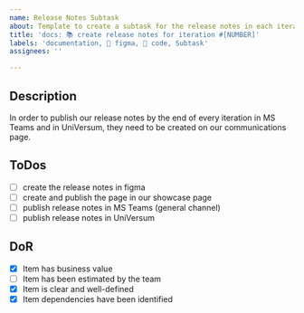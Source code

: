 ```yaml
---
name: Release Notes Subtask
about: Template to create a subtask for the release notes in each iteration.
title: 'docs: 📚 create release notes for iteration #[NUMBER]'
labels: 'documentation, 🎨 figma, 🔧 code, Subtask'
assignees: ''

---
```


## Description
In order to publish our release notes by the end of every iteration in MS Teams and in UniVersum, they need to be created on our communications page.

## ToDos
- [ ] create the release notes in figma
- [ ] create and publish the page in our showcase page
- [ ] publish release notes in MS Teams (general channel)
- [ ] publish release notes in UniVersum

## DoR
- [x] Item has business value
- [ ] Item has been estimated by the team
- [x] Item is clear and well-defined
- [x] Item dependencies have been identified

